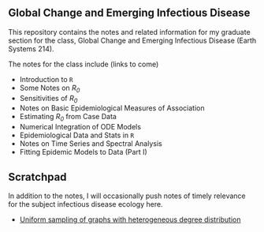 ## Global Change and Emerging Infectious Disease

This repository contains the notes and related information for my graduate section for the class, Global Change and Emerging Infectious Disease (Earth Systems 214).

The notes for the class include (links to come)

- Introduction to `R`
- Some Notes on *R*<sub>*0*</sub>
- Sensitivities of *R*<sub>*0*</sub>
- Notes on Basic Epidemiological Measures of Association
- Estimating *R*<sub>*0*</sub> from Case Data
- Numerical Integration of ODE Models
- Epidemiological Data and Stats in `R`
- Notes on Time Series and Spectral Analysis
- Fitting Epidemic Models to Data (Part I)


## Scratchpad

In addition to the notes, I will occasionally push notes of timely relevance for the subject infectious disease ecology here.

- [Uniform sampling of graphs with heterogeneous degree distribution](netsample.md)
